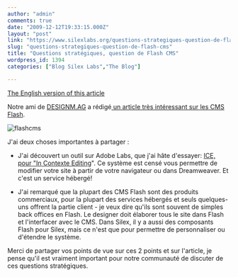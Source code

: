 ```yaml
---
author: "admin"
comments: true
date: "2009-12-12T19:33:15.000Z"
layout: "post"
link: "https://www.silexlabs.org/questions-strategiques-question-de-flash-cms/"
slug: "questions-strategiques-question-de-flash-cms"
title: "Questions stratégiques, question de Flash CMS"
wordpress_id: 1394
categories: ["Blog Silex Labs","The Blog"]

---
```

[The English version of this article](https://www.silexlabs.org/en/2009/12/questions-strategiques-question-de-flash-cms/)



Notre ami de [DESIGNM.AG](http://designm.ag/) a rédigé[ un article très intéressant sur les CMS Flash](http://designm.ag/resources/flash-cms/).


![flashcms](https://www.silexlabs.org/wp-content/uploads/2009/12/flashcms.jpg)



J'ai deux choses importantes à partager :




  * J'ai découvert un outil sur Adobe Labs, que j'ai hâte d'essayer: [ICE, pour "In Contexte Editing](http://labs.adobe.com/technologies/incontextediting/)". Ce système est censé vous permettre de modifier votre site à partir de votre navigateur ou dans Dreamweaver. Et c'est un service hébergé!


  * J'ai remarqué que la plupart des CMS Flash sont des produits commerciaux, pour la plupart des services hébergés et seuls quelques-uns offrent la partie client - je veux dire qu'ils sont souvent de simples back offices en Flash. Le designer doit élaborer tous le site dans Flash et l'interfacer avec le CMS. Dans Silex, il y a aussi des composants Flash pour Silex, mais ce n'est que pour permettre de personnaliser ou d'étendre le système.


Merci de partager vos points de vue sur ces 2 points et sur l'article, je pense qu'il est vraiment important pour notre communauté de discuter de ces questions stratégiques.

